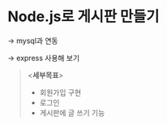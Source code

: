 # Node.js로 게시판 만들기
-> mysql과 연동

-> express 사용해 보기



> <**세부목표**>
> * 회원가입 구현
> * 로그인 
> * 게시판에 글 쓰기 기능
